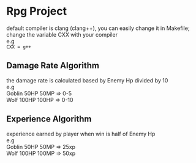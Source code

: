 # Rpg Project
default compiler is clang (clang++), you can easily change it in Makefile; change the variable CXX with your compiler</br>
e.g</br>
```CXX = g++```</br>

## Damage Rate Algorithm
the damage rate is calculated based by Enemy Hp divided by 10</br>
e.g</br>
Goblin 50HP 50MP => 0-5</br>
Wolf  100HP 100HP => 0-10</br>

## Experience Algorithm
experience earned by player when win is half of Enemy Hp</br>
e.g</br>
Goblin 50HP 50MP => 25xp</br>
Wolf  100HP 100MP => 50xp</br>
